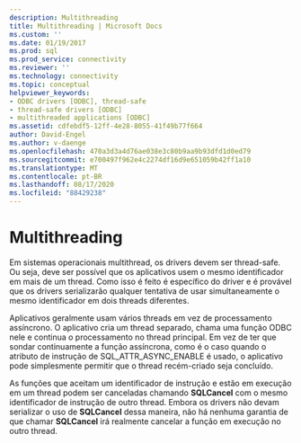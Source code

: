 ```yaml
---
description: Multithreading
title: Multithreading | Microsoft Docs
ms.custom: ''
ms.date: 01/19/2017
ms.prod: sql
ms.prod_service: connectivity
ms.reviewer: ''
ms.technology: connectivity
ms.topic: conceptual
helpviewer_keywords:
- ODBC drivers [ODBC], thread-safe
- thread-safe drivers [ODBC]
- multithreaded applications [ODBC]
ms.assetid: cdfebdf5-12ff-4e28-8055-41f49b77f664
author: David-Engel
ms.author: v-daenge
ms.openlocfilehash: 470a3d3a4d76ae038e3c80b9aa9b93dfd1d0ed79
ms.sourcegitcommit: e700497f962e4c2274df16d9e651059b42ff1a10
ms.translationtype: MT
ms.contentlocale: pt-BR
ms.lasthandoff: 08/17/2020
ms.locfileid: "88429238"
---
```

# <a name="multithreading"></a>Multithreading
Em sistemas operacionais multithread, os drivers devem ser thread-safe. Ou seja, deve ser possível que os aplicativos usem o mesmo identificador em mais de um thread. Como isso é feito é específico do driver e é provável que os drivers serializarão qualquer tentativa de usar simultaneamente o mesmo identificador em dois threads diferentes.  
  
 Aplicativos geralmente usam vários threads em vez de processamento assíncrono. O aplicativo cria um thread separado, chama uma função ODBC nele e continua o processamento no thread principal. Em vez de ter que sondar continuamente a função assíncrona, como é o caso quando o atributo de instrução de SQL_ATTR_ASYNC_ENABLE é usado, o aplicativo pode simplesmente permitir que o thread recém-criado seja concluído.  
  
 As funções que aceitam um identificador de instrução e estão em execução em um thread podem ser canceladas chamando **SQLCancel** com o mesmo identificador de instrução de outro thread. Embora os drivers não devam serializar o uso de **SQLCancel** dessa maneira, não há nenhuma garantia de que chamar **SQLCancel** irá realmente cancelar a função em execução no outro thread.
